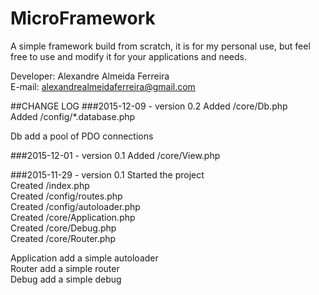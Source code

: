 # MicroFramework
A simple framework build from scratch, it is for my personal use, but feel free to use and modify it for your applications and needs.   

Developer: Alexandre Almeida Ferreira   
E-mail: alexandrealmeidaferreira@gmail.com   

##CHANGE LOG
###2015-12-09 - version 0.2
Added /core/Db.php   
Added /config/*.database.php   

Db add a pool of PDO connections   

###2015-12-01 - version 0.1
Added /core/View.php   


###2015-11-29 - version 0.1
Started the project   
Created /index.php   
Created /config/routes.php   
Created /config/autoloader.php   
Created /core/Application.php   
Created /core/Debug.php   
Created /core/Router.php   

Application add a simple autoloader   
Router add a simple router   
Debug add a simple debug   
